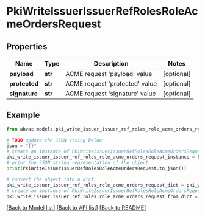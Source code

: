 # PkiWriteIssuerIssuerRefRolesRoleAcmeOrdersRequest


## Properties

Name | Type | Description | Notes
------------ | ------------- | ------------- | -------------
**payload** | **str** | ACME request &#39;payload&#39; value | [optional] 
**protected** | **str** | ACME request &#39;protected&#39; value | [optional] 
**signature** | **str** | ACME request &#39;signature&#39; value | [optional] 

## Example

```python
from ahvac.models.pki_write_issuer_issuer_ref_roles_role_acme_orders_request import PkiWriteIssuerIssuerRefRolesRoleAcmeOrdersRequest

# TODO update the JSON string below
json = "{}"
# create an instance of PkiWriteIssuerIssuerRefRolesRoleAcmeOrdersRequest from a JSON string
pki_write_issuer_issuer_ref_roles_role_acme_orders_request_instance = PkiWriteIssuerIssuerRefRolesRoleAcmeOrdersRequest.from_json(json)
# print the JSON string representation of the object
print(PkiWriteIssuerIssuerRefRolesRoleAcmeOrdersRequest.to_json())

# convert the object into a dict
pki_write_issuer_issuer_ref_roles_role_acme_orders_request_dict = pki_write_issuer_issuer_ref_roles_role_acme_orders_request_instance.to_dict()
# create an instance of PkiWriteIssuerIssuerRefRolesRoleAcmeOrdersRequest from a dict
pki_write_issuer_issuer_ref_roles_role_acme_orders_request_from_dict = PkiWriteIssuerIssuerRefRolesRoleAcmeOrdersRequest.from_dict(pki_write_issuer_issuer_ref_roles_role_acme_orders_request_dict)
```
[[Back to Model list]](../README.md#documentation-for-models) [[Back to API list]](../README.md#documentation-for-api-endpoints) [[Back to README]](../README.md)


